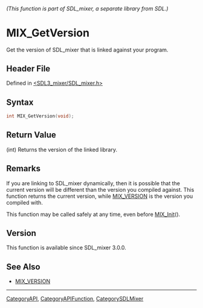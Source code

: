 ###### (This function is part of SDL_mixer, a separate library from SDL.)
# MIX_GetVersion

Get the version of SDL_mixer that is linked against your program.

## Header File

Defined in [<SDL3_mixer/SDL_mixer.h>](https://github.com/libsdl-org/SDL_mixer/blob/main/include/SDL3_mixer/SDL_mixer.h)

## Syntax

```c
int MIX_GetVersion(void);
```

## Return Value

(int) Returns the version of the linked library.

## Remarks

If you are linking to SDL_mixer dynamically, then it is possible that the
current version will be different than the version you compiled against.
This function returns the current version, while [MIX_VERSION](MIX_VERSION)
is the version you compiled with.

This function may be called safely at any time, even before
[MIX_Init](MIX_Init)().

## Version

This function is available since SDL_mixer 3.0.0.

## See Also

- [MIX_VERSION](MIX_VERSION)

----
[CategoryAPI](CategoryAPI), [CategoryAPIFunction](CategoryAPIFunction), [CategorySDLMixer](CategorySDLMixer)

